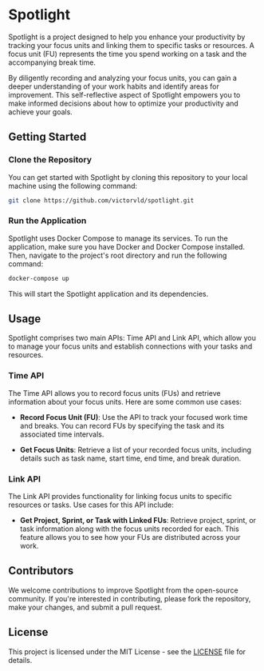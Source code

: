 # Spotlight

Spotlight is a project designed to help you enhance your productivity by tracking your focus units and linking them to specific tasks or resources. A focus unit (FU) represents the time you spend working on a task and the accompanying break time.

By diligently recording and analyzing your focus units, you can gain a deeper understanding of your work habits and identify areas for improvement. This self-reflective aspect of Spotlight empowers you to make informed decisions about how to optimize your productivity and achieve your goals.

## Getting Started

### Clone the Repository

You can get started with Spotlight by cloning this repository to your local machine using the following command:

```bash
git clone https://github.com/victorvld/spotlight.git
```

### Run the Application

Spotlight uses Docker Compose to manage its services. To run the application, make sure you have Docker and Docker Compose installed. Then, navigate to the project's root directory and run the following command:

```bash
docker-compose up
```

This will start the Spotlight application and its dependencies.

## Usage

Spotlight comprises two main APIs: Time API and Link API, which allow you to manage your focus units and establish connections with your tasks and resources.

### Time API

The Time API allows you to record focus units (FUs) and retrieve information about your focus units. Here are some common use cases:

- **Record Focus Unit (FU)**: Use the API to track your focused work time and breaks. You can record FUs by specifying the task and its associated time intervals.

- **Get Focus Units**: Retrieve a list of your recorded focus units, including details such as task name, start time, end time, and break duration.

### Link API

The Link API provides functionality for linking focus units to specific resources or tasks. Use cases for this API include:

- **Get Project, Sprint, or Task with Linked FUs**: Retrieve project, sprint, or task information along with the focus units recorded for each. This feature allows you to see how your FUs are distributed across your work.

## Contributors

We welcome contributions to improve Spotlight from the open-source community. If you're interested in contributing, please fork the repository, make your changes, and submit a pull request.

## License

This project is licensed under the MIT License - see the [LICENSE](LICENSE) file for details.

